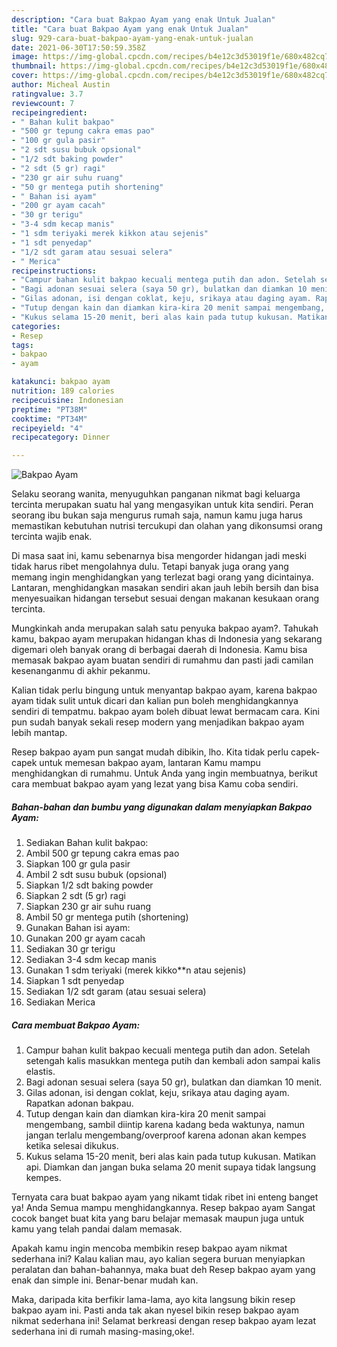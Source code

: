 ```yaml
---
description: "Cara buat Bakpao Ayam yang enak Untuk Jualan"
title: "Cara buat Bakpao Ayam yang enak Untuk Jualan"
slug: 929-cara-buat-bakpao-ayam-yang-enak-untuk-jualan
date: 2021-06-30T17:50:59.358Z
image: https://img-global.cpcdn.com/recipes/b4e12c3d53019f1e/680x482cq70/bakpao-ayam-foto-resep-utama.jpg
thumbnail: https://img-global.cpcdn.com/recipes/b4e12c3d53019f1e/680x482cq70/bakpao-ayam-foto-resep-utama.jpg
cover: https://img-global.cpcdn.com/recipes/b4e12c3d53019f1e/680x482cq70/bakpao-ayam-foto-resep-utama.jpg
author: Micheal Austin
ratingvalue: 3.7
reviewcount: 7
recipeingredient:
- " Bahan kulit bakpao"
- "500 gr tepung cakra emas pao"
- "100 gr gula pasir"
- "2 sdt susu bubuk opsional"
- "1/2 sdt baking powder"
- "2 sdt (5 gr) ragi"
- "230 gr air suhu ruang"
- "50 gr mentega putih shortening"
- " Bahan isi ayam"
- "200 gr ayam cacah"
- "30 gr terigu"
- "3-4 sdm kecap manis"
- "1 sdm teriyaki merek kikkon atau sejenis"
- "1 sdt penyedap"
- "1/2 sdt garam atau sesuai selera"
- " Merica"
recipeinstructions:
- "Campur bahan kulit bakpao kecuali mentega putih dan adon. Setelah setengah kalis masukkan mentega putih dan kembali adon sampai kalis elastis."
- "Bagi adonan sesuai selera (saya 50 gr), bulatkan dan diamkan 10 menit."
- "Gilas adonan, isi dengan coklat, keju, srikaya atau daging ayam. Rapatkan adonan bakpau."
- "Tutup dengan kain dan diamkan kira-kira 20 menit sampai mengembang, sambil diintip karena kadang beda waktunya, namun jangan terlalu mengembang/overproof karena adonan akan kempes ketika selesai dikukus."
- "Kukus selama 15-20 menit, beri alas kain pada tutup kukusan. Matikan api. Diamkan dan jangan buka selama 20 menit supaya tidak langsung kempes."
categories:
- Resep
tags:
- bakpao
- ayam

katakunci: bakpao ayam 
nutrition: 189 calories
recipecuisine: Indonesian
preptime: "PT38M"
cooktime: "PT34M"
recipeyield: "4"
recipecategory: Dinner

---
```



![Bakpao Ayam](https://img-global.cpcdn.com/recipes/b4e12c3d53019f1e/680x482cq70/bakpao-ayam-foto-resep-utama.jpg)

Selaku seorang wanita, menyuguhkan panganan nikmat bagi keluarga tercinta merupakan suatu hal yang mengasyikan untuk kita sendiri. Peran seorang ibu bukan saja mengurus rumah saja, namun kamu juga harus memastikan kebutuhan nutrisi tercukupi dan olahan yang dikonsumsi orang tercinta wajib enak.

Di masa  saat ini, kamu sebenarnya bisa mengorder hidangan jadi meski tidak harus ribet mengolahnya dulu. Tetapi banyak juga orang yang memang ingin menghidangkan yang terlezat bagi orang yang dicintainya. Lantaran, menghidangkan masakan sendiri akan jauh lebih bersih dan bisa menyesuaikan hidangan tersebut sesuai dengan makanan kesukaan orang tercinta. 



Mungkinkah anda merupakan salah satu penyuka bakpao ayam?. Tahukah kamu, bakpao ayam merupakan hidangan khas di Indonesia yang sekarang digemari oleh banyak orang di berbagai daerah di Indonesia. Kamu bisa memasak bakpao ayam buatan sendiri di rumahmu dan pasti jadi camilan kesenanganmu di akhir pekanmu.

Kalian tidak perlu bingung untuk menyantap bakpao ayam, karena bakpao ayam tidak sulit untuk dicari dan kalian pun boleh menghidangkannya sendiri di tempatmu. bakpao ayam boleh dibuat lewat bermacam cara. Kini pun sudah banyak sekali resep modern yang menjadikan bakpao ayam lebih mantap.

Resep bakpao ayam pun sangat mudah dibikin, lho. Kita tidak perlu capek-capek untuk memesan bakpao ayam, lantaran Kamu mampu menghidangkan di rumahmu. Untuk Anda yang ingin membuatnya, berikut cara membuat bakpao ayam yang lezat yang bisa Kamu coba sendiri.

<!--inarticleads1-->

##### Bahan-bahan dan bumbu yang digunakan dalam menyiapkan Bakpao Ayam:

1. Sediakan  Bahan kulit bakpao:
1. Ambil 500 gr tepung cakra emas pao
1. Siapkan 100 gr gula pasir
1. Ambil 2 sdt susu bubuk (opsional)
1. Siapkan 1/2 sdt baking powder
1. Siapkan 2 sdt (5 gr) ragi
1. Siapkan 230 gr air suhu ruang
1. Ambil 50 gr mentega putih (shortening)
1. Gunakan  Bahan isi ayam:
1. Gunakan 200 gr ayam cacah
1. Sediakan 30 gr terigu
1. Sediakan 3-4 sdm kecap manis
1. Gunakan 1 sdm teriyaki (merek kikko**n atau sejenis)
1. Siapkan 1 sdt penyedap
1. Sediakan 1/2 sdt garam (atau sesuai selera)
1. Sediakan  Merica




<!--inarticleads2-->

##### Cara membuat Bakpao Ayam:

1. Campur bahan kulit bakpao kecuali mentega putih dan adon. Setelah setengah kalis masukkan mentega putih dan kembali adon sampai kalis elastis.
1. Bagi adonan sesuai selera (saya 50 gr), bulatkan dan diamkan 10 menit.
1. Gilas adonan, isi dengan coklat, keju, srikaya atau daging ayam. Rapatkan adonan bakpau.
1. Tutup dengan kain dan diamkan kira-kira 20 menit sampai mengembang, sambil diintip karena kadang beda waktunya, namun jangan terlalu mengembang/overproof karena adonan akan kempes ketika selesai dikukus.
1. Kukus selama 15-20 menit, beri alas kain pada tutup kukusan. Matikan api. Diamkan dan jangan buka selama 20 menit supaya tidak langsung kempes.




Ternyata cara buat bakpao ayam yang nikamt tidak ribet ini enteng banget ya! Anda Semua mampu menghidangkannya. Resep bakpao ayam Sangat cocok banget buat kita yang baru belajar memasak maupun juga untuk kamu yang telah pandai dalam memasak.

Apakah kamu ingin mencoba membikin resep bakpao ayam nikmat sederhana ini? Kalau kalian mau, ayo kalian segera buruan menyiapkan peralatan dan bahan-bahannya, maka buat deh Resep bakpao ayam yang enak dan simple ini. Benar-benar mudah kan. 

Maka, daripada kita berfikir lama-lama, ayo kita langsung bikin resep bakpao ayam ini. Pasti anda tak akan nyesel bikin resep bakpao ayam nikmat sederhana ini! Selamat berkreasi dengan resep bakpao ayam lezat sederhana ini di rumah masing-masing,oke!.

